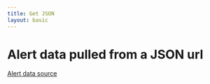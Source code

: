 ```yaml
---
title: Get JSON
layout: basic
---
```


# Alert data pulled from a JSON url

[Alert data source](https://v1.nocodeapi.com/pglevy/airtable/LDTzULYnuAgBNkGH?tableName=alerts)


